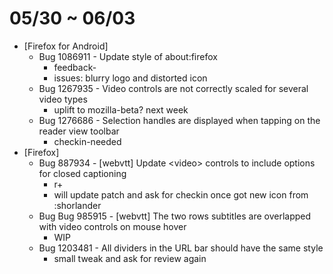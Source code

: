 # 05/30 ~ 06/03

- [Firefox for Android]
  - Bug 1086911 - Update style of about:firefox
    - feedback-
    - issues: blurry logo and distorted icon
  - Bug 1267935 - Video controls are not correctly scaled for several video types
    - uplift to mozilla-beta? next week
  - Bug 1276686 - Selection handles are displayed when tapping on the reader view toolbar
    - checkin-needed
- [Firefox]
  - Bug 887934 - [webvtt] Update \<video\> controls to include options for closed captioning
    - r+
    - will update patch and ask for checkin once got new icon from :shorlander
  - Bug Bug 985915 - [webvtt] The two rows subtitles are overlapped with video controls on mouse hover
    - WIP
  - Bug 1203481 - All dividers in the URL bar should have the same style
    - small tweak and ask for review again
